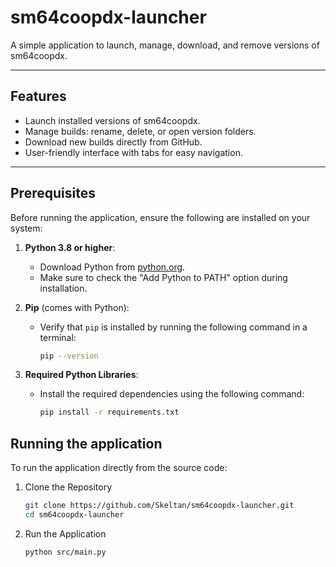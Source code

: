 # sm64coopdx-launcher

A simple application to launch, manage, download, and remove versions of sm64coopdx.

---

## Features

- Launch installed versions of sm64coopdx.
- Manage builds: rename, delete, or open version folders.
- Download new builds directly from GitHub.
- User-friendly interface with tabs for easy navigation.

---

## Prerequisites

Before running the application, ensure the following are installed on your system:

1. **Python 3.8 or higher**:
   - Download Python from [python.org](https://www.python.org/downloads/).
   - Make sure to check the "Add Python to PATH" option during installation.

2. **Pip** (comes with Python):
   - Verify that `pip` is installed by running the following command in a terminal:
     ```bash
     pip --version
     ```

3. **Required Python Libraries**:
   - Install the required dependencies using the following command:
     ```bash
     pip install -r requirements.txt
     ```

## Running the application

To run the application directly from the source code:

1. Clone the Repository
    ```bash
    git clone https://github.com/Skeltan/sm64coopdx-launcher.git
    cd sm64coopdx-launcher
    ```

2. Run the Application
    ```bash
    python src/main.py
    ```
